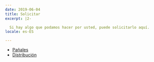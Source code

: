 ```yaml
---
date: 2019-06-04
title: Solicitar
excerpt: |2-

  Si hay algo que podamos hacer por usted, puede solicitarlo aquí.
locale: es-ES

---
```

* [Pañales](http://bit.ly/fnb_diapers)
* [Distribución](https://docs.google.com/forms/d/e/1FAIpQLSeqN1CSncG3QcTDDpvo984F8U2-rU_8lLWe-qTMmFIyuefveA/viewform)